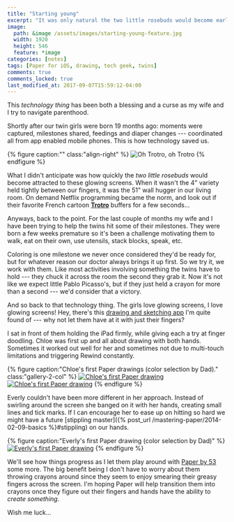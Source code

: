 ```yaml
---
title: "Starting young"
excerpt: "It was only natural the two little rosebuds would become early adopters of technology."
image: 
  path: &image /assets/images/starting-young-feature.jpg
  width: 1920
  height: 546
  feature: *image
categories: [notes]
tags: [Paper for iOS, drawing, tech geek, twins]
comments: true
comments_locked: true
last_modified_at: 2017-09-07T15:59:12-04:00
---
```


This *technology thing* has been both a blessing and a curse as my wife and I try to navigate parenthood.

Shortly after our twin girls were born 19 months ago: moments were captured, milestones shared, feedings and diaper changes --- coordinated all from app enabled mobile phones. This is how technology saved us.

{% figure caption:"" class:"align-right" %}
![Oh Trotro, oh Trotro](/assets/images/trotro.gif)
{% endfigure %}

What I didn't anticipate was how quickly the *two little rosebuds* would become attracted to these glowing screens. When it wasn't the 4" variety held tightly between our fingers, it was the 51" wall hugger in our living room. On demand Netflix programming became the norm, and look out if their favorite French cartoon **[Trotro](http://thetvdb.com/?tab=series&id=108061)** buffers for a few seconds...

Anyways, back to the point. For the last couple of months my wife and I have been trying to help the twins hit some of their milestones. They were born a few weeks premature so it's been a challenge motivating them to walk, eat on their own, use utensils, stack blocks, speak, etc.

Coloring is one milestone we never once considered they'd be ready for, but for whatever reason our doctor always brings it up first. So we try it, we work with them. Like most activities involving something the twins have to hold --- they chuck it across the room the second they grab it. Now it's not like we expect little Pablo Picasso's, but if they just held a crayon for more than a second --- we'd consider that a victory.

And so back to that technology thing. The girls love glowing screens, I love glowing screens! Hey, there's this [drawing and sketching app](/mastering-paper/) I'm quite found of --- why not let them have at it with just their fingers?

I sat in front of them holding the iPad firmly, while giving each a try at finger doodling. Chloe was first up and all about drawing with both hands. Sometimes it worked out well for her and sometimes not due to multi-touch limitations and triggering Rewind constantly.

{% figure caption:"Chloe's first Paper drawings (color selection by Dad)." class:"gallery-2-col" %}
[![Chloe's first Paper drawing](/assets/images/paper-53-chloe-draw-1-600.jpg)](/assets/images/paper-53-chloe-draw-1.jpg)
[![Chloe's first Paper drawing](/assets/images/paper-53-chloe-draw-2-600.jpg)](/assets/images/paper-53-chloe-draw-2.jpg)
{% endfigure %}

Everly couldn't have been more different in her approach. Instead of swirling around the screen she banged on it with her hands, creating small lines and tick marks. If I can encourage her to ease up on hitting so hard we might have a future [stippling master]({% post_url /mastering-paper/2014-02-09-basics %}#stippling) on our hands.

{% figure caption:"Everly's first Paper drawing (color selection by Dad)" %}
[![Everly's first Paper drawing](/assets/images/paper-53-everly-draw-1-600.jpg)](/assets/images/paper-53-everly-draw-1.jpg)
{% endfigure %}

We'll see how things progress as I let them play around with [Paper by 53](http://fiftythree.com/paper/) some more. The big benefit being I don't have to worry about them throwing crayons around since they seem to enjoy smearing their greasy fingers across the screen. I'm hoping Paper will help transition them into crayons once they figure out their fingers and hands have the ability to *create something*.

Wish me luck...
